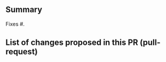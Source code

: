 <!--

Pull-request guidelines
-----------------------

1. If you would like to list yourself as a NiBetaSeries contributor and your name is not mentioned please modify .zenodo.json file.
2. Use a descriptive prefix for your PR: ENH (enhancement), FIX, TST, DOC, STY, REF (refactor), WIP (Work in progress)
3. Run `tox` before submitting the PR.

-->
## Summary
<!-- Please reference any related issue and use fixes/close to automatically
close them, if pertinent -->

Fixes #<NUM>. <!-- (e.g. Fixes #58.) -->

## List of changes proposed in this PR (pull-request)
<!-- We suggest using bullets (indicated by * or -) and filled checkboxes [x] here -->
